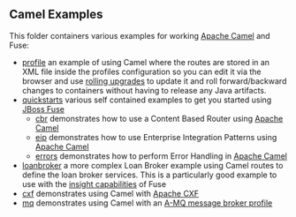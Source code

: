 ## Camel Examples

This folder containers various examples for working [Apache Camel](http://camel.apache.org/) and Fuse:

* [profile](/fabric/profiles/example/camel/profile.profile) an example of using Camel where the routes are stored in an <a fabric-version-link="/camel/canvas/fabric/profiles/example/camel/profile.profile/camel.xml
">XML file inside the profiles configuration</a> so you can edit it via the browser and use <a href="/fabric/profiles/docs/fabric/rollingUpgrade.md">rolling upgrades</a> to update it and roll forward/backward changes to containers without having to release any Java artifacts.
* [quickstarts](/fabric/profiles/example/quickstarts) various self contained examples to get you started using [JBoss Fuse](http://www.jboss.org/products/fuse)
  * [cbr](/fabric/profiles/example/quickstarts/cbr.profile) demonstrates how to use a Content Based Router using [Apache Camel](http://camel.apache.org/)
  * [eip](/fabric/profiles/example/quickstarts/eip.profile) demonstrates how to use Enterprise Integration Patterns using [Apache Camel](http://camel.apache.org/)
  * [errors](/fabric/profiles/example/quickstarts/errors.profile) demonstrates how to perform Error Handling in [Apache Camel](http://camel.apache.org/)
* [loanbroker](/fabric/profiles/example/camel/loanbroker.profile) a more complex Loan Broker example using Camel routes to define the loan broker services. This is a particularly good example to use with the [insight capabilities](/fabric/profiles/insight) of Fuse
* [cxf](/fabric/profiles/example/camel/cxf.profile) demonstrates using Camel with [Apache CXF](http://cxf.apache.org/)
* [mq](/fabric/profiles/example/camel/mq.profile) demonstrates using Camel with an [A-MQ message broker profile](/fabric/profiles/mq)
